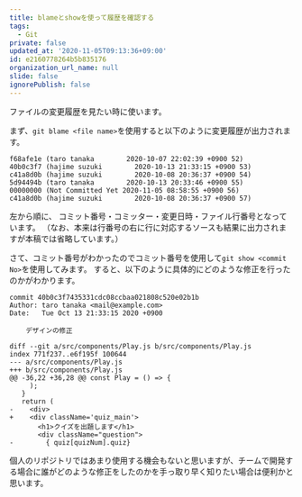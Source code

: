 ```yaml
---
title: blameとshowを使って履歴を確認する
tags:
  - Git
private: false
updated_at: '2020-11-05T09:13:36+09:00'
id: e2160778264b5b835176
organization_url_name: null
slide: false
ignorePublish: false
---
```

ファイルの変更履歴を見たい時に使います。

まず、`git blame <file name>`を使用すると以下のように変更履歴が出力されます。

```
f68afe1e (taro tanaka        2020-10-07 22:02:39 +0900 52)   
40b0c3f7 (hajime suzuki        2020-10-13 21:33:15 +0900 53)   
c41a8d0b (hajime suzuki        2020-10-08 20:36:37 +0900 54)     
5d94494b (taro tanaka        2020-10-13 20:33:46 +0900 55)       
00000000 (Not Committed Yet 2020-11-05 08:58:55 +0900 56)         
c41a8d0b (hajime suzuki        2020-10-08 20:36:37 +0900 57)    
```

左から順に、
コミット番号・コミッター・変更日時・ファイル行番号となっています。
（なお、本来は行番号の右に行に対応するソースも結果に出力されますが本稿では省略しています。）

さて、コミット番号がわかったのでコミット番号を使用して`git show <commit No>`を使用してみます。
すると、以下のように具体的にどのような修正を行ったのかがわかります。

```
commit 40b0c3f7435331cdc08ccbaa021808c520e02b1b
Author: taro tanaka <mail@example.com>
Date:   Tue Oct 13 21:33:15 2020 +0900

    デザインの修正

diff --git a/src/components/Play.js b/src/components/Play.js
index 771f237..e6f195f 100644
--- a/src/components/Play.js
+++ b/src/components/Play.js
@@ -36,22 +36,28 @@ const Play = () => {
     );
   }
   return (
-    <div>
+    <div className='quiz_main'>
       <h1>クイズを出題します</h1>
       <div className="question">
-        { quiz[quizNum].quiz}

```

個人のリポジトリではあまり使用する機会もないと思いますが、チームで開発する場合に誰がどのような修正をしたのかを手っ取り早く知りたい場合は便利かと思います。
